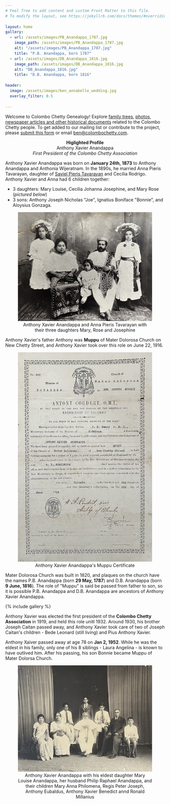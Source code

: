 ```yaml
---
# Feel free to add content and custom Front Matter to this file.
# To modify the layout, see https://jekyllrb.com/docs/themes/#overriding-theme-defaults

layout: home
gallery:
  - url: /assets/images/PB_Anandappa_1787.jpg
    image_path: /assets/images/PB_Anandappa_1787.jpg
    alt: "/assets/images/PB_Anandappa_1787.jpg"
    title: "P.B. Anandappa, born 1787"
  - url: /assets/images/DB_Anandappa_1816.jpg
    image_path: /assets/images/DB_Anandappa_1816.jpg
    alt: "DB_Anandappa_1816.jpg"
    title: "D.B. Anandappa, born 1816"

header:
  image: /assets/images/ben_annabelle_wedding.jpg
  overlay_filter: 0.5

---
```


<style>
	img.page__hero-image {
	  opacity: 0.4;
	}

	div.page__hero {
		margin-bottom: 0;
	}

	h2.archive__item-title {
		margin-top: 5px;
	}
</style>

<link rel="stylesheet" href="{{ site.baseurl }}/assets/css/links.css" type="text/css">


Welcome to Colombo Chetty Genealogy! Explore <a href="/family-history/trees" class="link">family trees</a>, <a href="/family-history/photos" class="link">photos</a>, <a href="/family-history/newspapers" class="link">newspaper articles and other historical documents</a> related to the Colombo Chetty people. To get added to our mailing list or contribute to the project, please <a href="/family-history/contribute" class="link">submit this form</a> or email ben@colombochetty.com. 


<p style="text-align: center;"> <b>Higlighted Profile</b>  <br /> Anthony Xavier Anandappa <br /> <i> First President of the Colombo Chetty Association </i> </p> 

Anthony Xavier Anandappa was born on **January 24th, 1873** to Anthony Anandappa and Anthonia Wijeratnam. In the 1890s, he married Anna Pieris Tavarayan, daughter of <a href="/family-history/newspaper/saviel-pieris-tavarayen.html" class="link">Saviel Pieris Tavarayan</a> and Cecilia Rodrigo. Anthony Xavier and Anna had 6 children together: 
- 3 daughters: Mary Louise, Cecilia Johanna Josephine, and Mary Rose (*pictured below*)
- 3 sons: Anthony Joseph Nicholas "Joe", Ignatius Boniface "Bonnie", and Aloysius Gonzaga. 

<figure>
  <img src="assets/images/anthony_xavier_anandappa_around_1920.jpg" alt="assets/images/anthony_xavier_anandappa_around_1920.jpg">
  <figcaption style="text-align: center;">Anthony Xavier Anandappa and Anna Pieris Tavarayan with their three daughters Mary, Rose and Josephine</figcaption>
</figure>

Anthony Xavier's father Anthony was **Muppu** of Mater Dolorosa Church on New Chetty Street, and Anthony Xavier took over this role on June 22, 1916.
 
<figure>
  <img src="assets/images/anthony_xavier_anandappa_muppu_cert_1916.jpg" alt="anthony_xavier_anandappa_muppu_cert_1916.jpg">
  <figcaption style="text-align: center;">Anthony Xavier Anandappa's Muppu Certificate</figcaption>
</figure>


Mater Dolorosa Church was built in 1820, and plaques on the church have the names P.B. Anandappa (born **29 May, 1787**) and D.B. Anandappa (born **9 June, 1816**). The role of "Muppu" is said be passed from father to son, so it is possible P.B. Anandappa and D.B. Anandappa are ancestors of Anthony Xavier Anandappa. 

{% include gallery %}

Anthony Xavier was elected the first president of the **Colombo Chetty Association** in 1919, and held this role unitl 1932. Around 1930, his brother Joseph Caitan passed away, and Anthony Xavier took care of two of Joseph Caitan's children - Bede Leonard (still living) and Pius Anthony Xavier. 

Anthony Xaiver passed away at age 78 on **Jan 2, 1952**. While he was the eldest in his family, only one of his 8 siblings - Laura Angelina - is known to have outlived him. After his passing, his son Bonnie became Muppu of Mater Dolorsa Church.

<figure>
  <img src="assets/images/anthony_xavier_around_1940.jpg" alt="anthony_xavier_around_1940.jpg">
  <figcaption style="text-align: center;">Anthony Xavier Anandappa with his eldest daughter Mary Louise Anandappa, her husband Philip Raphael Anandappa, and their children Mary Anna Philomena, Regis Peter Joseph, Anthony Eubaldus, Anthony Xavier Benedict annd Ronald Millanius</figcaption>
</figure>





